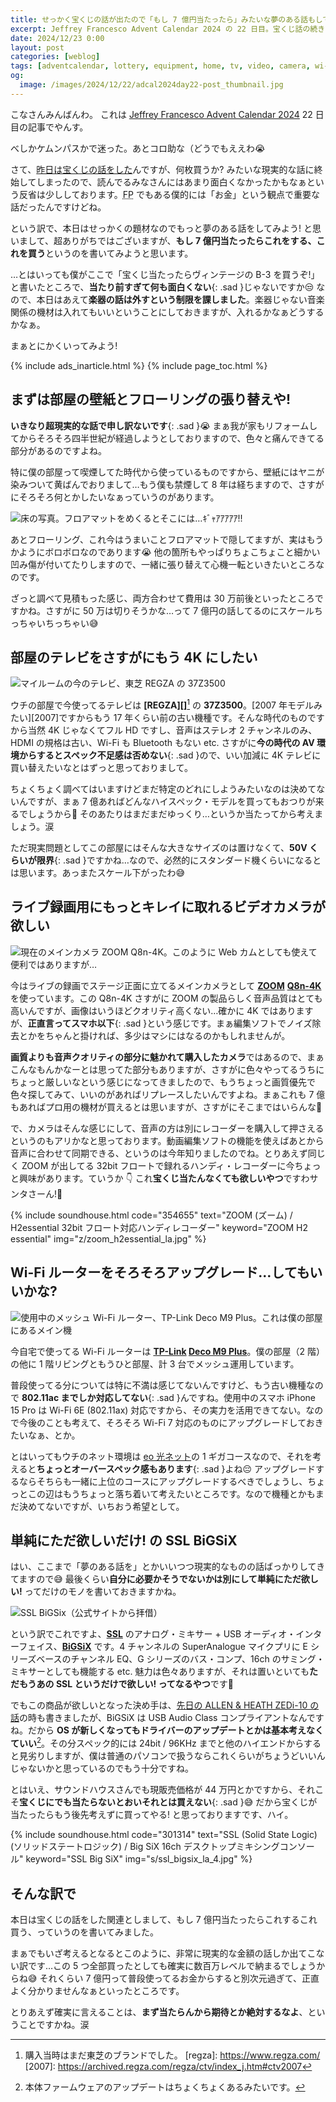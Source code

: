```yaml
---
title: せっかく宝くじの話が出たので「もし 7 億円当たったら」みたいな夢のある話もしておきましょうかね
excerpt: Jeffrey Francesco Advent Calendar 2024 の 22 日目。宝くじ話の続きでもうちょっと夢のある話もしておこうってことで色々書いてみましたが、7 億という金額と比較すると内容がとってもしょぼいものになってしまいました。涙
date: 2024/12/23 0:00
layout: post
categories: [weblog]
tags: [adventcalendar, lottery, equipment, home, tv, video, camera, wi-fi, mixer]
og:
  image: /images/2024/12/22/adcal2024day22-post_thumbnail.jpg
---
```


こなさんみんばんわ。
これは [Jeffrey Francesco Advent Calendar 2024][adcal] 22 日目の記事でやんす。

べしかケムンパスかで迷った。あとコロ助な（どうでもええわ😭

[adcal]: https://adventar.org/calendars/10886

さて、[昨日は宝くじの話をした][1221]んですが、何枚買うか? みたいな現実的な話に終始してしまったので、読んでるみなさんにはあまり面白くなかったかもなぁという反省は少ししております。<abbr title="Financial Planner">FP</abbr> でもある僕的には「お金」という観点で重要な話だったんですけどね。

[1221]: /weblog/2024122101/

という訳で、本日はせっかくの題材なのでもっと夢のある話をしてみよう! と思いまして、超ありがちではございますが、**もし 7 億円当たったらこれをする、これを買う**というのを書いてみようと思います。

…とはいっても僕がここで「宝くじ当たったらヴィンテージの B-3 を買うぞ!」と書いたところで、**当たり前すぎて何も面白くない**{: .sad }じゃないですか😒
なので、本日はあえて**楽器の話は外すという制限を課しました**。楽器じゃない音楽関係の機材は入れてもいいということにしておきますが、入れるかなぁどうするかなぁ。

まぁとにかくいってみよう!

{% include ads_inarticle.html %}
{% include page_toc.html %}


## まずは部屋の壁紙とフローリングの張り替えや!

**いきなり超現実的な話で申し訳ないです**{: .sad }😭 まぁ我が家もリフォームしてからそろそろ四半世紀が経過しようとしておりますので、色々と痛んできてる部分があるのですよね。

特に僕の部屋って喫煙してた時代から使っているものですから、壁紙にはヤニが染みついて黄ばんでおりまして…もう僕も禁煙して 8 年は経ちますので、さすがにそろそろ何とかしたいなぁっていうのがあります。

![床の写真。フロアマットをめくるとそこには…ｷﾞｬｱｱｱｱｱ!!](/images/2024/12/22/floor.jpg)

あとフローリング、これ今はうまいことフロアマットで隠してますが、実はもうかようにボロボロなのであります😭 他の箇所もやっぱりちょこちょこと細かい凹み傷が付いてたりしますので、一緒に張り替えて心機一転といきたいところなのです。

ざっと調べて見積もった感じ、両方合わせて費用は 30 万前後といったところですかね。さすがに 50 万は切りそうかな…って 7 億円の話してるのにスケールちっちゃいちっちゃい😅


## 部屋のテレビをさすがにもう 4K にしたい

![マイルームの今のテレビ、東芝 REGZA の 37Z3500](/images/2024/12/22/regza.jpg)

ウチの部屋で今使ってるテレビは <b>[REGZA][]</b>[^1] の <b>37Z3500</b>。[2007 年モデルみたい][2007]ですからもう 17 年くらい前の古い機種です。そんな時代のものですから当然 4K じゃなくてフル HD ですし、音声はステレオ 2 チャンネルのみ、HDMI の規格は古い、Wi-Fi も Bluetooth もない etc. さすがに**今の時代の AV 環境からするとスペック不足感は否めない**{: .sad }ので、いい加減に 4K テレビに買い替えたいなとはずっと思っておりまして。

[^1]: 購入当時はまだ東芝のブランドでした。
[regza]: https://www.regza.com/
[2007]: https://archived.regza.com/regza/ctv/index_j.htm#ctv2007

ちょくちょく調べてはいますけどまだ特定のどれにしようみたいなのは決めてないんですが、まぁ 7 億あればどんなハイスペック・モデルを買ってもおつりが来るでしょうから🤣 そのあたりはまだまだゆっくり…というか当たってから考えましょう。涙

ただ現実問題としてこの部屋にはそんな大きなサイズのは置けなくて、**50V くらいが限界**{: .sad }ですかね…なので、必然的にスタンダード機くらいになるとは思います。あっまたスケール下がったわ😅


## ライブ録画用にもっとキレイに取れるビデオカメラが欲しい

![現在のメインカメラ ZOOM Q8n-4K。このように Web カムとしても使えて便利ではありますが…](/images/2024/12/22/zoom.jpg)

今はライブの録画でステージ正面に立てるメインカメラとして <b>[ZOOM][]</b> <b>[Q8n-4K][q8n4k]</b> を使っています。この Q8n-4K さすがに ZOOM の製品らしく音声品質はとても高いんですが、画像はいうほどクオリティ高くない…確かに 4K ではありますが、**正直言ってスマホ以下**{: .sad }という感じです。まぁ編集ソフトでノイズ除去とかをちゃんと掛ければ、多少はマシにはなるのかもしれませんが。

[zoom]: https://zoomcorp.com/ja/jp/
[q8n4k]: https://zoomcorp.com/ja/jp/video-recorders/video-recorders/q8n-4k/

**画質よりも音声クオリティの部分に魅かれて購入したカメラ**ではあるので、まぁこんなもんかなーとは思ってた部分もありますが、さすがに色々やってるうちにちょっと厳しいなという感じになってきましたので、もうちょっと画質優先で色々探してみて、いいのがあればリプレースしたいんですよね。まぁこれも 7 億もあればプロ用の機材が買えるとは思いますが、さすがにそこまではいらんな🤣

で、カメラはそんな感じにして、音声の方は別にレコーダーを購入して押さえるというのもアリかなと思っております。動画編集ソフトの機能を使えばあとから音声に合わせて同期できる、というのは今年知りましたのでね。とりあえず同じく ZOOM が出してる 32bit フロートで録れるハンディ・レコーダーに今ちょっと興味があります。ていうか 👇 これ**宝くじ当たんなくても欲しいやつ**ですわサンタさーん!🎅

{% include soundhouse.html code="354655" text="ZOOM (ズーム) / H2essential 32bit フロート対応ハンディレコーダー" keyword="ZOOM H2 essential" img="z/zoom_h2essential_la.jpg" %}


## Wi-Fi ルーターをそろそろアップグレード…してもいいかな?

![使用中のメッシュ Wi-Fi ルーター、TP-Link Deco M9 Plus。これは僕の部屋にあるメイン機](/images/2024/12/22/deco.jpg)

今自宅で使ってる Wi-Fi ルーターは <b>[TP-Link][tplink]</b><b> [Deco M9 Plus][decom9]</b>。僕の部屋（2 階）の他に 1 階リビングともうひと部屋、計 3 台でメッシュ運用しています。

[tplink]: https://www.tp-link.com/jp/
[decom9]: https://www.tp-link.com/jp/home-networking/deco/deco-m9-plus/

普段使ってる分については特に不満は感じてないんですけど、もう古い機種なので **802.11ac までしか対応してない**{: .sad }んですね。使用中のスマホ iPhone 15 Pro は Wi-Fi 6E (802.11ax) 対応ですから、その実力を活用できてない。なので今後のことも考えて、そろそろ Wi-Fi 7 対応のものにアップグレードしておきたいなぁ、とか。

とはいってもウチのネット環境は [eo 光ネット][eo]の 1 ギガコースなので、それを考えると**ちょっとオーバースペック感もあります**{: .sad }よね😔 アップグレードするならそちらも一緒に上位のコースにアップグレードするべきでしょうし、ちょっとこの辺はもうちょっと落ち着いて考えたいところです。なので機種とかもまだ決めてないですが、いちおう希望として。

[eo]: https://eonet.jp/home/service/net/


## 単純にただ欲しいだけ! の SSL BiGSiX

はい、ここまで「夢のある話を」とかいいつつ現実的なものの話ばっかりしてきてますので😅 最後くらい**自分に必要かそうでないかは別にして単純にただ欲しい!** ってだけのモノを書いておきますかね。

![SSL BiGSix（公式サイトから拝借）](/images/2024/12/22/bigsix.jpg)

という訳でこれですよ、<b>[SSL][]</b> のアナログ・ミキサー + USB オーディオ・インターフェイス、<b>[BiGSiX][]</b> です。4 チャンネルの SuperAnalogue マイクプリに E シリーズベースのチャンネル EQ、G シリーズのバス・コンプ、16ch のサミング・ミキサーとしても機能する etc. 魅力は色々ありますが、それは置いといても**ただもうあの SSL というだけで欲しい! ってなるやつ**です🤣

[ssl]: https://www.solid-state-logic.co.jp/
[bigsix]: https://www.solid-state-logic.co.jp/products/big-six/

でもこの商品が欲しいとなった決め手は、[先日の ALLEN & HEATH ZEDi-10 の話][1220]の時も書きましたが、BiGSiX は USB Audio Class コンプライアントなんですね。だから **OS が新しくなってもドライバーのアップデートとかは基本考えなくていい**[^2]。その分スペック的には 24bit / 96KHz までと他のハイエンドからすると見劣りしますが、僕は普通のパソコンで扱うならこれくらいがちょうどいいんじゃないかと思っているのでもう十分ですね。

[^2]: 本体ファームウェアのアップデートはちょくちょくあるみたいです。

とはいえ、サウンドハウスさんでも現販売価格が 44 万円とかですから、それこそ**宝くじにでも当たらないとおいそれとは買えない**{: .sad }😅 だから宝くじが当たったらもう後先考えずに買ってやる! と思っておりますです、ハイ。

{% include soundhouse.html code="301314" text="SSL (Solid State Logic) (ソリッドステートロジック) / Big SiX 16ch デスクトップミキシングコンソール" keyword="SSL Big SiX" img="s/ssl_bigsix_la_4.jpg" %}

[1220]: /weblog/2024122001/


## そんな訳で

本日は宝くじの話をした関連としまして、もし 7 億円当たったらこれするこれ買う、っていうのを書いてみました。

まぁでもいざ考えるとなるとこのように、非常に現実的な金額の話しか出てこない訳です…この 5 つ全部買ったとしても確実に数百万レベルで納まるでしょうからね😅 それくらい 7 億円って普段使ってるお金からすると別次元過ぎて、正直よく分かりませんなぁといったところです。

とりあえず確実に言えることは、**まず当たらんから期待とか絶対するなよ**、ということですかね。涙